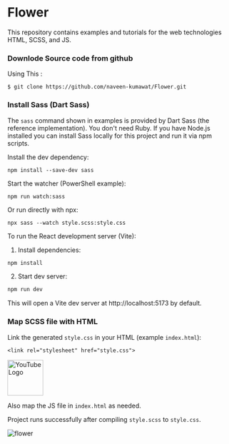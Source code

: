 # Flower
This repository contains examples and tutorials for the web technologies HTML, SCSS, and JS.

### Downlode Source code from github
Using This : 

```
$ git clone https://github.com/naveen-kumawat/Flower.git
```

### Install Sass (Dart Sass)
The `sass` command shown in examples is provided by Dart Sass (the reference implementation). You don't need Ruby. If you have Node.js installed you can install Sass locally for this project and run it via npm scripts.

Install the dev dependency:

```
npm install --save-dev sass
```

Start the watcher (PowerShell example):

```
npm run watch:sass
```

Or run directly with npx:

```
npx sass --watch style.scss:style.css
```

To run the React development server (Vite):

1. Install dependencies:

```powershell
npm install
```

2. Start dev server:

```powershell
npm run dev
```

This will open a Vite dev server at http://localhost:5173 by default.


### Map SCSS file with HTML

Link the generated `style.css` in your HTML (example `index.html`):

```
<link rel="stylesheet" href="style.css">
```
<a href="https://www.youtube.com/@search4code?sub_confirmation=1">
  <img src="https://static.vecteezy.com/system/resources/previews/018/930/572/non_2x/youtube-logo-youtube-icon-transparent-free-png.png" alt="YouTube Logo" width="80">
</a>

Also map the JS file in `index.html` as needed.

Project runs successfully after compiling `style.scss` to `style.css`.


![flower](https://user-images.githubusercontent.com/63699592/236506187-282f2dc3-cbcb-447c-81f4-63b127233ab9.png)
